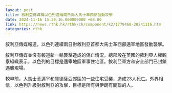 ```yaml
---
layout: post
title: 敘利亞傳媒稱以色列連續兩日向大馬士革西部發動攻擊
date: 2024-11-16 15:39:16.000000000 +08:00
link: https://news.rthk.hk/rthk/ch/component/k2/1779468-20241116.htm
categories: rthk
---
```


敘利亞傳媒報道，以色列連續兩日對敘利亞首都大馬士革西部邁宰地區發動襲擊。

敘利亞傳媒並沒有報道新一輪襲擊造成的傷亡情況。總部設在英國的敘利亞人權觀察組織表示，以色列的目標是邁宰地區軍事住宅區。敘利亞軍方和安全部門已封鎖遇襲現場。

較早前，大馬士革邁宰和庫德薩亞郊區的一些住宅受襲，造成23人死亡。外界相信，以色列升級對敘利亞的攻擊，目標是所有與伊朗有關聯的人。
